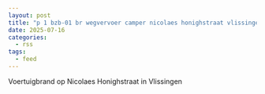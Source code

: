 ```yaml
---
layout: post
title: "p 1 bzb-01 br wegvervoer camper nicolaes honighstraat vlissingen 194431"
date: 2025-07-16
categories: 
  - rss
tags: 
  - feed
---
```


Voertuigbrand op Nicolaes Honighstraat in Vlissingen
